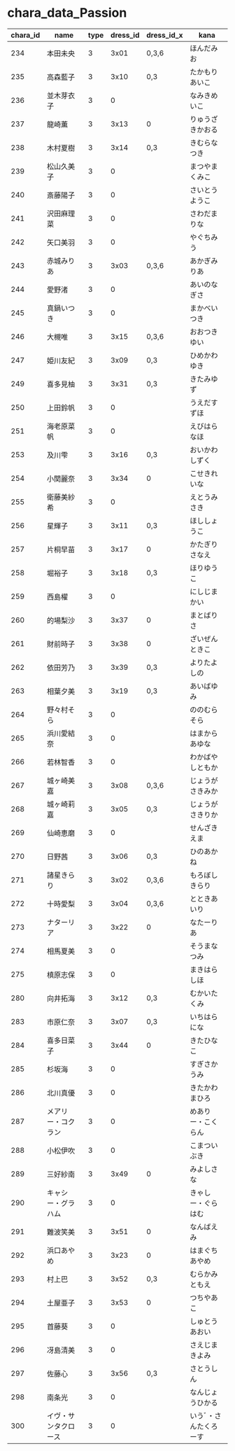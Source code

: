 # chara_data_Passion

| chara_id | name                 | type | dress_id | dress_id_x |kana|
| -------- | -------------------- | ---- | -------- | ---------- |-|
| 234      | 本田未央             | 3    | 3x01     | 0,3,6      |ほんだみお|
| 235      | 高森藍子             | 3    | 3x10     | 0,3        |たかもりあいこ|
| 236      | 並木芽衣子           | 3    | 0        |            |なみきめいこ|
| 237      | 龍崎薫               | 3    | 3x13     | 0          |りゅうざきかおる|
| 238      | 木村夏樹             | 3    | 3x14     | 0,3        |きむらなつき|
| 239      | 松山久美子           | 3    | 0        |            |まつやまくみこ|
| 240      | 斎藤陽子             | 3    | 0        |            |さいとうようこ|
| 241      | 沢田麻理菜           | 3    | 0        |            |さわだまりな|
| 242      | 矢口美羽             | 3    | 0        |            |やぐちみう|
| 243      | 赤城みりあ           | 3    | 3x03     | 0,3,6      |あかぎみりあ|
| 244      | 愛野渚               | 3    | 0        |            |あいのなぎさ|
| 245      | 真鍋いつき           | 3    | 0        |            |まかべいつき|
| 246      | 大槻唯               | 3    | 3x15     | 0,3,6      |おおつきゆい|
| 247      | 姫川友紀             | 3    | 3x09     | 0,3        |ひめかわゆき|
| 249      | 喜多見柚             | 3    | 3x31     | 0,3        |きたみゆず|
| 250      | 上田鈴帆             | 3    | 0        |            |うえだすずほ|
| 251      | 海老原菜帆           | 3    | 0        |            |えびはらなほ|
| 253      | 及川雫               | 3    | 3x16     | 0,3        |おいかわしずく|
| 254      | 小関麗奈             | 3    | 3x34     | 0          |こせきれいな|
| 255      | 衛藤美紗希           | 3    | 0        |            |えとうみさき|
| 256      | 星輝子               | 3    | 3x11     | 0,3        |ほししょうこ|
| 257      | 片桐早苗             | 3    | 3x17     | 0          |かたぎりさなえ|
| 258      | 堀裕子               | 3    | 3x18     | 0,3        |ほりゆうこ|
| 259      | 西島櫂               | 3    | 0        |            |にしじまかい|
| 260      | 的場梨沙             | 3    | 3x37     | 0          |まとばりさ|
| 261      | 財前時子             | 3    | 3x38     | 0          |ざいぜんときこ|
| 262      | 依田芳乃             | 3    | 3x39     | 0,3        |よりたよしの|
| 263      | 相葉夕美             | 3    | 3x19     | 0,3        |あいばゆみ|
| 264      | 野々村そら           | 3    | 0        |            |ののむらそら|
| 265      | 浜川愛結奈           | 3    | 0        |            |はまからあゆな|
| 266      | 若林智香             | 3    | 0        |            |わかばやしともか|
| 267      | 城ヶ崎美嘉           | 3    | 3x08     | 0,3,6      |じょうがさきみか|
| 268      | 城ヶ崎莉嘉           | 3    | 3x05     | 0,3        |じょうがさきりか|
| 269      | 仙崎恵磨             | 3    | 0        |            |せんざきえま|
| 270      | 日野茜               | 3    | 3x06     | 0,3        |ひのあかね|
| 271      | 諸星きらり           | 3    | 3x02     | 0,3,6      |もろぼしきらり|
| 272      | 十時愛梨             | 3    | 3x04     | 0,3,6      |とときあいり|
| 273      | ナターリア           | 3    | 3x22     | 0          |なたーりあ|
| 274      | 相馬夏美             | 3    | 0        |            |そうまなつみ|
| 275      | 槙原志保             | 3    | 0        |            |まきはらしほ|
| 280      | 向井拓海             | 3    | 3x12     | 0,3        |むかいたくみ|
| 283      | 市原仁奈             | 3    | 3x07     | 0,3        |いちはらにな|
| 284      | 喜多日菜子           | 3    | 3x44     | 0          |きたひなこ|
| 285      | 杉坂海               | 3    | 0        |            |すぎさかうみ|
| 286      | 北川真優             | 3    | 0        |            |きたかわまひろ|
| 287      | メアリー・コクラン   | 3    | 0        |            |めありー・こくらん|
| 288      | 小松伊吹             | 3    | 0        |            |こまついぶき|
| 289      | 三好紗南             | 3    | 3x49     | 0          |みよしさな|
| 290      | キャシー・グラハム   | 3    | 0        |            |きゃしー・ぐらはむ|
| 291      | 難波笑美             | 3    | 3x51     | 0          |なんばえみ|
| 292      | 浜口あやめ           | 3    | 3x23     | 0          |はまぐちあやめ|
| 293      | 村上巴               | 3    | 3x52     | 0,3        |むらかみともえ|
| 294      | 土屋亜子             | 3    | 3x53 | 0 |つちやあこ|
| 295      | 首藤葵               | 3    | 0        |            |しゅとうあおい|
| 296      | 冴島清美             | 3    | 0        |            |さえじまきよみ|
| 297      | 佐藤心               | 3    | 3x56     | 0,3        |さとうしん|
| 298      | 南条光               | 3    | 0        |            |なんじょうひかる|
| 300      | イヴ・サンタクロース | 3    | 0        |            |いうﾞ・さんたくろーす|
